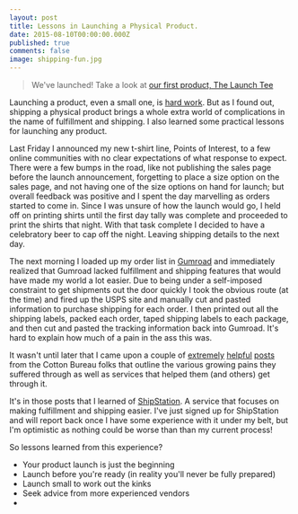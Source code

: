 ```yaml
---
layout: post
title: Lessons in Launching a Physical Product.
date: 2015-08-10T00:00:00.000Z
published: true
comments: false
image: shipping-fun.jpg
---
```

> We&#39;ve launched! Take a look at [our first product, The Launch Tee](http://pointsofinterest.clothing)

Launching a product, even a small one, is [hard work](/2015/08/01/a-bit-of-burnout.html). But as I found out, shipping a physical product brings a whole extra world of complications in the name of fulfillment and shipping. I also learned some practical lessons for launching any product.

Last Friday I announced my new t-shirt line, Points of Interest, to a few online communities with no clear expectations of what response to expect. There were a few bumps in the road, like not publishing the sales page before the launch announcement, forgetting to place a size option on the sales page, and not having one of the size options on hand for launch; but overall feedback was positive and I spent the day marvelling as orders started to come in. Since I was unsure of how the launch would go, I held off on printing shirts until the first day tally was complete and proceeded to print the shirts that night. With that task complete I decided to have a celebratory beer to cap off the night. Leaving shipping details to the next day.

The next morning I loaded up my order list in [Gumroad](https://gumroad.com) and immediately realized that Gumroad lacked fulfillment and shipping features that would have made my world a lot easier. Due to being under a self-imposed constraint to get shipments out the door quickly I took the obvious route (at the time) and fired up the USPS site and manually cut and pasted information to purchase shipping for each order. I then printed out all the shipping labels, packed each order, taped shipping labels to each package, and then cut and pasted the tracking information back into Gumroad. It&#39;s hard to explain how much of a pain in the ass this was.

It wasn&#39;t until later that I came upon a couple of [extremely](http://www.fullstopinteractive.com/blog/2010/12/so-you-want-to-make-t-shirts) [helpful](http://blog.unitedpixelworkers.com/2013/02/20/so-you-want-to-make-a-whole-bunch-of-t-shirts) [posts](https://cottonbureau.com/blog/so-you-want-to-make-even-more-t-shirts) from the Cotton Bureau folks that outline the various growing pains they suffered through as well as services that helped them (and others) get through it.

It&#39;s in those posts that I learned of [ShipStation](http://www.shipstation.com). A service that focuses on making fulfillment and shipping easier. I&#39;ve just signed up for ShipStation and will report back once I have some experience with it under my belt, but I&#39;m optimistic as nothing could be worse than than my current process!

So lessons learned from this experience?

*   Your product launch is just the beginning
*   Launch before you&#39;re ready (in reality you&#39;ll never be fully prepared)
*   Launch small to work out the kinks
*   Seek advice from more experienced vendors
*   